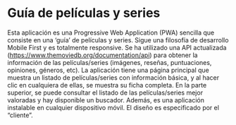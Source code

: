 # Guía de películas y series

Esta aplicación es una Progressive Web Application (PWA) sencilla que consiste en una ‘guía’ de películas y series. Sigue una filosofía de desarrollo Mobile First y es totalmente responsive.
Se ha utilizado una API actualizada (​https://www.themoviedb.org/documentation/api​) para obtener la información de las películas/series (imágenes, reseñas, puntuaciones, opiniones, géneros, etc).
La aplicación tiene una página principal que muestra un listado de películas/series con información básica, y al hacer clic en cualquiera de ellas, se muestra su ficha completa.
En la parte superior, se puede consultar el listado de las películas/series mejor valoradas y hay disponible un buscador.
Además, es una aplicación instalable en cualquier dispositivo móvil. El diseño es especificado por el “cliente”.